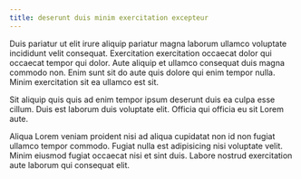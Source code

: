 ```yaml
---
title: deserunt duis minim exercitation excepteur
---
```


Duis pariatur ut elit irure aliquip pariatur magna laborum ullamco voluptate incididunt velit consequat. Exercitation exercitation occaecat dolor qui occaecat tempor qui dolor. Aute aliquip et ullamco consequat duis magna commodo non. Enim sunt sit do aute quis dolore qui enim tempor nulla. Minim exercitation sit ea ullamco est sit.

Sit aliquip quis quis ad enim tempor ipsum deserunt duis ea culpa esse cillum. Duis est laborum duis voluptate elit. Officia qui officia eu sit Lorem aute.

Aliqua Lorem veniam proident nisi ad aliqua cupidatat non id non fugiat ullamco tempor commodo. Fugiat nulla est adipisicing nisi voluptate velit. Minim eiusmod fugiat occaecat nisi et sint duis. Labore nostrud exercitation aute laborum qui consequat elit.
